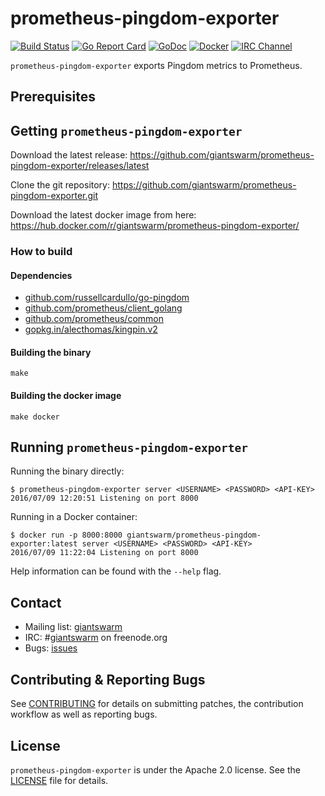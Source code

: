 # prometheus-pingdom-exporter

[![Build Status](https://api.travis-ci.org/giantswarm/prometheus-pingdom-exporter.svg)](https://travis-ci.org/giantswarm/prometheus-pingdom-exporter)
[![Go Report Card](https://goreportcard.com/badge/github.com/giantswarm/prometheus-pingdom-exporter)](https://goreportcard.com/report/github.com/giantswarm/prometheus-pingdom-exporter)
[![GoDoc](https://godoc.org/github.com/giantswarm/prometheus-pingdom-exporter?status.svg)](http://godoc.org/github.com/giantswarm/prometheus-pingdom-exporter)
[![Docker](https://img.shields.io/docker/pulls/giantswarm/prometheus-pingdom-exporter.svg)](http://hub.docker.com/r/giantswarm/prometheus-pingdom-exporter) 
[![IRC Channel](https://img.shields.io/badge/irc-%23giantswarm-blue.svg)](https://kiwiirc.com/client/irc.freenode.net/#giantswarm)

`prometheus-pingdom-exporter` exports Pingdom metrics to Prometheus.

## Prerequisites

## Getting `prometheus-pingdom-exporter`

Download the latest release: https://github.com/giantswarm/prometheus-pingdom-exporter/releases/latest

Clone the git repository: https://github.com/giantswarm/prometheus-pingdom-exporter.git

Download the latest docker image from here: https://hub.docker.com/r/giantswarm/prometheus-pingdom-exporter/


### How to build

#### Dependencies

- [github.com/russellcardullo/go-pingdom](https://github.com/russellcardullo/go-pingdom)
- [github.com/prometheus/client_golang](https://github.com/prometheus/client_golang)
- [github.com/prometheus/common](https://github.com/prometheus/common)
- [gopkg.in/alecthomas/kingpin.v2](http://gopkg.in/alecthomas/kingpin.v2)

#### Building the binary

```
make
```

#### Building the docker image

```
make docker
```


## Running `prometheus-pingdom-exporter`

Running the binary directly:
```
$ prometheus-pingdom-exporter server <USERNAME> <PASSWORD> <API-KEY>
2016/07/09 12:20:51 Listening on port 8000
```

Running in a Docker container:
```
$ docker run -p 8000:8000 giantswarm/prometheus-pingdom-exporter:latest server <USERNAME> <PASSWORD> <API-KEY>
2016/07/09 11:22:04 Listening on port 8000
```

Help information can be found with the `--help` flag.

## Contact

- Mailing list: [giantswarm](https://groups.google.com/forum/!forum/giantswarm)
- IRC: #[giantswarm](irc://irc.freenode.org:6667/#giantswarm) on freenode.org
- Bugs: [issues](https://github.com/giantswarm/prometheus-pingdom-exporter/issues)

## Contributing & Reporting Bugs

See [CONTRIBUTING](CONTRIBUTING.md) for details on submitting patches, the contribution workflow as well as reporting bugs.

## License

`prometheus-pingdom-exporter` is under the Apache 2.0 license. See the [LICENSE](LICENSE) file for details.